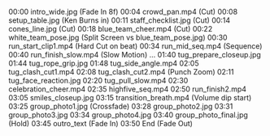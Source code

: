 00:00 intro_wide.jpg (Fade In 8f)
00:04 crowd_pan.mp4 (Cut)
00:08 setup_table.jpg (Ken Burns in)
00:11 staff_checklist.jpg (Cut)
00:14 cones_line.jpg (Cut)
00:18 blue_team_cheer.mp4 (Cut)
00:22 white_team_pose.jpg (Split Screen vs blue_team_pose.jpg)
00:30 run_start_clip1.mp4 (Hard Cut on beat)
00:34 run_mid_seq.mp4 (Sequence)
00:40 run_finish_slow.mp4 (Slow Motion)
...
01:40 tug_prepare_closeup.jpg
01:44 tug_rope_grip.jpg
01:48 tug_side_angle.mp4
02:05 tug_clash_cut1.mp4
02:08 tug_clash_cut2.mp4 (Punch Zoom)
02:11 tug_face_reaction.jpg
02:20 tug_pull_slow.mp4
02:30 celebration_cheer.mp4
02:35 highfive_seq.mp4
02:50 run_finish2.mp4
03:05 smiles_closeup.jpg
03:15 transition_breath.mp4 (Volume dip start)
03:25 group_photo1.jpg (Crossfade)
03:28 group_photo2.jpg
03:31 group_photo3.jpg
03:34 group_photo4.jpg
03:40 group_photo_final.jpg (Hold)
03:45 outro_text (Fade In)
03:50 End (Fade Out)